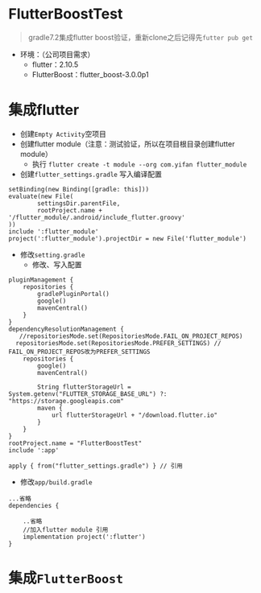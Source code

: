 # FlutterBoostTest
> gradle7.2集成flutter boost验证，重新clone之后记得先`futter pub get`
- 环境：（公司项目需求）
  - flutter：2.10.5 
  - FlutterBoost：flutter_boost-3.0.0p1


# 集成flutter
- 创建`Empty Activity`空项目
- 创建flutter module（注意：测试验证，所以在项目根目录创建flutter module）
  - 执行 `flutter create -t module --org com.yifan flutter_module`
- 创建`flutter_settings.gradle`
写入编译配置
```
setBinding(new Binding([gradle: this]))
evaluate(new File(
        settingsDir.parentFile,
        rootProject.name + '/flutter_module/.android/include_flutter.groovy'
))
include ':flutter_module'
project(':flutter_module').projectDir = new File('flutter_module')
```
- 修改`setting.gradle`
  - 修改、写入配置
```
pluginManagement {
    repositories {
        gradlePluginPortal()
        google()
        mavenCentral()
    }
}
dependencyResolutionManagement {
   //repositoriesMode.set(RepositoriesMode.FAIL_ON_PROJECT_REPOS)
  repositoriesMode.set(RepositoriesMode.PREFER_SETTINGS) // FAIL_ON_PROJECT_REPOS改为PREFER_SETTINGS
    repositories {
        google()
        mavenCentral()

        String flutterStorageUrl = System.getenv("FLUTTER_STORAGE_BASE_URL") ?: "https://storage.googleapis.com"
        maven {
            url flutterStorageUrl + "/download.flutter.io"
        }
    }
}
rootProject.name = "FlutterBoostTest"
include ':app'

apply { from("flutter_settings.gradle") } // 引用
```
- 修改`app/build.gradle`
```
...省略
dependencies {

    ..省略
    //加入flutter module 引用
    implementation project(':flutter')
}
```

# 集成`FlutterBoost`
